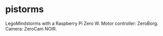 # pistorms
LegoMindstorms with a Raspberry Pi Zero W. Motor controller: ZeroBorg. Camera: ZeroCam NOIR.
